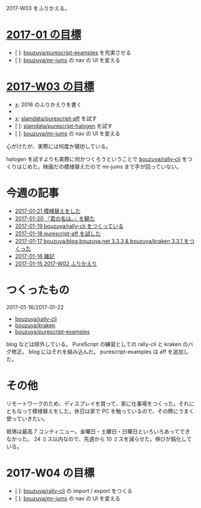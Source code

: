 2017-W03 をふりかえる。

# [2017-01 の目標][2016-12-31]

- [ ]: [bouzuya/purescript-examples][] を充実させる
- [ ]: [bouzuya/mr-jums][] の nav の UI を変える

# [2017-W03 の目標][2017-01-15]

- [x]: 2016 のふりかえりを書く
- [x]: 早寝早起きを心がける
- [x]: [slamdata/purescript-aff][] を試す
- [ ]: [slamdata/purescript-halogen][] を試す
- [ ]: [bouzuya/mr-jums][] の nav の UI を変える

心がけたが、実際には何度か寝坊している。

halogen を試すよりも実際に何かつくろうということで [bouzuya/rally-cli][] をつくりはじめた。映画だの模様替えだので mr-jums まで手が回っていない。

# 今週の記事

- [2017-01-21 模様替えをした][2017-01-21]
- [2017-01-20 『君の名は。』を観た][2017-01-20]
- [2017-01-19 bouzuya/rally-cli をつくっている][2017-01-19]
- [2017-01-18 purescript-aff を試した][2017-01-18]
- [2017-01-17 bouzuya/blog.bouzuya.net 3.3.3 & bouzuya/kraken 3.3.1 をつくった][2017-01-17]
- [2017-01-16 雑記][2017-01-16]
- [2017-01-15 2017-W02 ふりかえり][2017-01-15]

# つくったもの

2017-01-16/2017-01-22

- [bouzuya/rally-cli][]
- [bouzuya/kraken][]
- [bouzuya/purescript-examples][]

blog などは除外している。 PureScript の練習としての rally-cli と kraken のバグ修正。 blog にはそれを組み込んだ。 purescript-examples は aff を追加した。

# その他

リモートワークのため、ディスプレイを買って、家に仕事場をつくった。それにともなって模様替えをした。休日は家で PC を触っているので、その際にうまく使っていきたい。

斑鳩は最高 7 コンティニュー。金曜日・土曜日・日曜日といろいろあってできなかった。 24 ミス以内なので、先週から 10 ミスを減らせた。伸びが鈍化している。

# 2017-W04 の目標

- [ ]: [bouzuya/rally-cli][] の import / export をつくる
- [ ]: [bouzuya/mr-jums][] の nav の UI を変える

[2016-12-31]: http://blog.bouzuya.net/2016/12/31/
[2017-01-15]: http://blog.bouzuya.net/2017/01/15/
[2017-01-16]: http://blog.bouzuya.net/2017/01/16/
[2017-01-17]: http://blog.bouzuya.net/2017/01/17/
[2017-01-18]: http://blog.bouzuya.net/2017/01/18/
[2017-01-19]: http://blog.bouzuya.net/2017/01/19/
[2017-01-20]: http://blog.bouzuya.net/2017/01/20/
[2017-01-21]: http://blog.bouzuya.net/2017/01/21/
[bouzuya/kraken]: https://github.com/bouzuya/kraken
[bouzuya/mr-jums]: https://github.com/bouzuya/mr-jums
[bouzuya/purescript-examples]: https://github.com/bouzuya/purescript-examples
[bouzuya/rally-cli]: https://github.com/bouzuya/rally-cli
[slamdata/purescript-aff]: https://github.com/slamdata/purescript-aff
[slamdata/purescript-halogen]: https://github.com/slamdata/purescript-halogen
